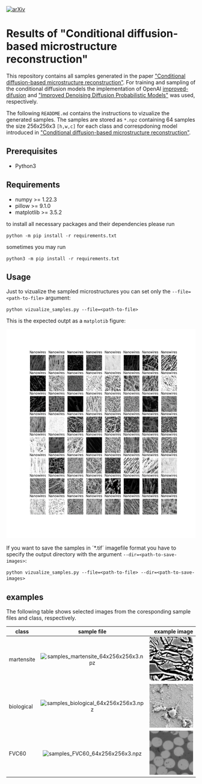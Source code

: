 [![arXiv](https://img.shields.io/badge/arXiv-2211.13497-00ff00.svg)](https://doi.org/10.48550/arXiv.2211.13497) 


# Results of "Conditional diffusion-based microstructure reconstruction"

This repository contains all samples generated in the paper ["Conditional diffusion-based microstructure reconstruction"](https://doi.org/10.48550/arXiv.2211.13497). For training and sampling of the conditional diffusion models the implementation of OpenAI [improved-difusion](https://github.com/openai/improved-diffusion) and ["Improved Denoising Diffusion Probabilistic Models"]( 	
https://doi.org/10.48550/arXiv.2102.09672) was used, respectively.

The following `READDME.md` contains the instructions to vizualize the generated samples. The samples are stored as `*.npz` containing 64 samples the size 256x256x3 `[h,w,c]` for each class and correspdoning model introduced in ["Conditional diffusion-based microstructure reconstruction"](https://doi.org/10.48550/arXiv.2211.13497).

## Prerequisites

- Python3

## Requirements

- numpy >= 1.22.3
- pillow >= 9.1.0
- matplotlib >= 3.5.2


to install all necessary packages and their dependencies please run 
```
python -m pip install -r requirements.txt
```
sometimes you may run 
```
python3 -m pip install -r requirements.txt
```

## Usage
Just to vizualize the sampled microstructures you can set only the `--file=<path-to-file>` argument:
```
python vizualize_samples.py --file=<path-to-file> 
```
This is the expected outpt as a `matplotib` figure:


![](examples/Nanowires_grid.png)


If you want to save the samples in ´*.tif´ imagefile format you have to specify the output directory with the argument `--dir=<path-to-save-images>`:

```
python vizualize_samples.py --file=<path-to-file> --dir=<path-to-save-images>
```
## examples
The following table shows selected images from the coresponding sample files and class, respectively.


| class    |     sample file      |  example image |
|----------|:-------------:|------:|
| martensite |  ![samples_martensite_64x256x256x3.npz](samples/DaEv_256_cond13_300k/) | ![](examples/martensite.png) |
| biological |    ![samples_biological_64x256x256x3.npz](samples/DaEv_256_cond13_300k/)   |   ![](examples/biological.png)  |
| FVC60      | ![samples_FVC60_64x256x256x3.npz](samples/fiber_256_cond3_300k/)      |    ![](examples/FVC60.png)  |
